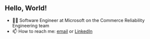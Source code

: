 ## Hello, World!
- 👨‍💻 Software Engineer at Microsoft on the Commerce Reliability Engineering team
- 📫 How to reach me: [email](mailto:zackrichardson97@gmail.com) or [LinkedIn](https://www.linkedin.com/in/richardsonz)
